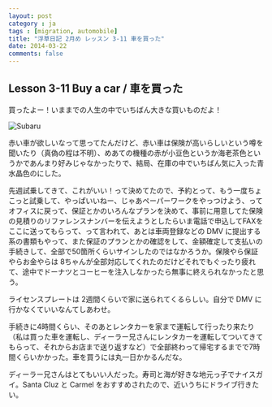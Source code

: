 ```yaml
---
layout: post
category : ja
tags : [migration, automobile]
title: "浮草日記 2月め レッスン 3-11 車を買った"
date: 2014-03-22
comments: false
---
```


## Lesson 3-11 Buy a car / 車を買った

買ったよー！いままでの人生の中でいちばん大きな買いものだよ！

![Subaru](https://lh3.googleusercontent.com/-A-_AY5r8oMI/UzIeDO5O1hI/AAAAAAAB9o4/4RhvL4XJ8oE/w620-h465-no/P1160313.JPG)

赤い車が欲しいなって思ってたんだけど、赤い車は保険が高いらしいという噂を聞いたり（真偽の程は不明）、めあての機種の赤が小豆色というか海老茶色というかであんまり好みじゃなかったりで、結局、在庫の中でいちばん気に入った青水晶色のにした。

先週試乗してきて、これがいい！って決めてたので、予約とって、もう一度ちょこっと試乗して、やっぱいいねー、じゃあペーパーワークをやっつけよう、ってオフィスに戻って、保証とかのいろんなプランを決めて、事前に用意してた保険の見積りのリファレンスナンバーを伝えようとしたらいま電話で申込してFAXをここに送ってもらって、って言われて、あとは車両登録などの DMV に提出する系の書類もやって、また保証のプランとかの確認をして、金額確定して支払いの手続きして、全部で50箇所くらいサインしたのではなかろうか。保険やら保証やらお金やらは 8ちゃんが全部対応してくれたのだけどそれでもぐったり疲れて、途中でドーナツとコーヒーを注入しなかったら無事に終えられなかったと思う。

ライセンスプレートは 2週間くらいで家に送られてくるらしい。自分で DMV に行かなくていいなんてしあわせ。

手続きに4時間くらい、そのあとレンタカーを家まで運転して行ったり来たり（私は買った車を運転し、ディーラー兄さんにレンタカーを運転してついてきてもらって、それからお店まで送り返すなど）で全部終わって帰宅するまでで7時間くらいかかった。車を買うには丸一日かかるんだな。

ディーラー兄さんはとてもいい人だった。寿司と海が好きな地元っ子でナイスガイ。Santa Cluz と Carmel をおすすめされたので、近いうちにドライブ行きたい。